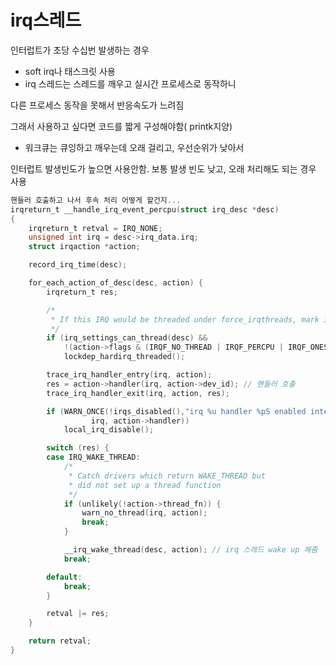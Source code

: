 # irq스레드

인터럽트가 초당 수십번 발생하는 경우

- soft irq나 태스크릿 사용
- irq 스레드는 스레드를 깨우고 실시간 프로세스로 동작하니

다른 프로세스 동작을 못해서 반응속도가 느려짐

그래서 사용하고 싶다면 코드를 짧게 구성해야함( printk지양)

- 워크큐는 큐잉하고 깨우는데 오래 걸리고, 우선순위가 낮아서

인터럽트 발생빈도가 높으면 사용안함. 보통 발생 빈도 낮고, 오래 처리해도 되는 경우 사용

```c
핸들러 호출하고 나서 후속 처리 어떻게 할건지...
irqreturn_t __handle_irq_event_percpu(struct irq_desc *desc)
{
	irqreturn_t retval = IRQ_NONE;
	unsigned int irq = desc->irq_data.irq;
	struct irqaction *action;

	record_irq_time(desc);

	for_each_action_of_desc(desc, action) {
		irqreturn_t res;

		/*
		 * If this IRQ would be threaded under force_irqthreads, mark it so.
		 */
		if (irq_settings_can_thread(desc) &&
		    !(action->flags & (IRQF_NO_THREAD | IRQF_PERCPU | IRQF_ONESHOT)))
			lockdep_hardirq_threaded();

		trace_irq_handler_entry(irq, action);
		res = action->handler(irq, action->dev_id); // 핸들러 호출
		trace_irq_handler_exit(irq, action, res);

		if (WARN_ONCE(!irqs_disabled(),"irq %u handler %pS enabled interrupts\n",
			      irq, action->handler))
			local_irq_disable();

		switch (res) {
		case IRQ_WAKE_THREAD:
			/*
			 * Catch drivers which return WAKE_THREAD but
			 * did not set up a thread function
			 */
			if (unlikely(!action->thread_fn)) {
				warn_no_thread(irq, action);
				break;
			}

			__irq_wake_thread(desc, action); // irq 스레드 wake up 해줌
			break;

		default:
			break;
		}

		retval |= res;
	}

	return retval;
}
```
